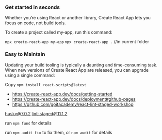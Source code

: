 ### Get started in seconds
Whether you’re using React or another library, Create React App lets you focus on code, not build tools.

To create a project called my-app, run this command:

`npx create-react-app my-app`
`npx create-react-app .` //in current folder

### Easy to Maintain
Updating your build tooling is typically a daunting and time-consuming task. When new versions of Create React App are released, you can upgrade using a single command:

Copy
`npm install react-scripts@latest`

+ https://create-react-app.dev/docs/getting-started
+ https://create-react-app.dev/docs/deployment#github-pages
+ https://github.com/goitacademy/react-lint-staged-workshop


husky@7.0.2
lint-staged@11.1.2

  run `npm fund` for details

  run `npm audit fix` to fix them, or `npm audit` for details